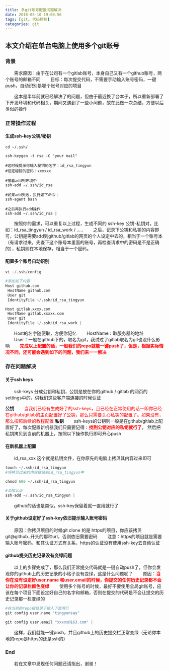 ```yaml
---
title: 多git账号配置问题解决
date: 2018-08-10 19:08:56
tags: [git, 代码控制]
categories: git
---
```

## 本文介绍在单台电脑上使用多个git账号
<!-- more --> 
### 背景

　　需求原因：由于在公司有一个gitlab账号，本身自己又有一个github账号，两个账号的邮箱不同
　　目标：每次提交代码，不需要手动输入账号密码，一键push，自动识别是哪个账号对应的项目

　　这本是半年前就已经解决了的问题，但由于最近换了台本子，所以重新部署了下开发环境和代码相关，期间又遇到了一些小问题，故在此做一次总结，方便以后类似的操作

### 正常操作过程

#### 生成ssh-key公钥/秘钥
```
cd ~/.ssh/

ssh-keygen -t rsa -C "your mail"

#这时候提示你输入秘钥的名字：id_rsa_tingyun
#设定秘钥的密码：xxxxxx

#接着add到环境中
ssh-add ~/.ssh/id_rsa

#如果add失败，执行如下命令：
ssh-agent bash

#之后再执行add操作
ssh-add ~/.ssh/id_rsa |
```
　　按照你的需求，可以重复以上过程，生成不同的 ssh-key 公钥-私钥对，比如：id_rsa_tingyun / id_rsa_work / …..
　　之后，记录下公钥和私钥的内容即可，公钥是需要add到github/gitlab的网页的个人设定中去的，相当于一个账号本（有请求过来，先查下这个账号本里面的账号，再检查请求中的密码是不是正确的），私钥则在本地保存，相当于一个密码。

#### 配置多个账号自动识别
```python
vi ~/.ssh/config

#添加如下内容
Host github.com
 HostName github.com
 User git
 IdentityFile ~/.ssh/id_rsa_tingyun

Host gitlab.xxxx.com
 HostName gitlab.xxxxx.com
 User git
 IdentityFile ~/.ssh/id_rsa_work |
```
　　Host的名字随便取，方便你记忆
　　HostName：取服务器的地址
　　User：一般在github下的，取名为git，我试过了gitlab取名为git也没什么影响
　　<font color="red">**完成以上配置的话，一般我们的repo就能一键push了，但是，根据实际情况不同，还可能会遇到如下的问题，我们来一一解决**</font>

### 存在问题解决

#### 关于ssh keys

　　ssh-keys 分成公钥和私钥，公钥是放在你的github / gitlab 的网页的settings中的，供我们这些客户端连接的时候认证

**公钥**
　　<font color="red">当我们已经有生成好了的ssh-keys，且已经在正常使用的话—即你已经在github/gitlab的主页配置好了公钥，那么只需要关心私钥的配置了。如果没有，那么按照后续的教程配置</font>
**私钥**
　　ssh-keys的公钥则一般是在github/gitlab上配置好了，每次配置新机器我们只需要记得：<font color="red">**找到公钥对应的私钥就行了**</font>， 然后把私钥拷贝到当前的机器上，按照以下操作执行即可开心push

#### 在新机器上配置

　　id_rsa_xxx 这个就是私钥文件，在你原先的电脑上拷贝其内容过来即可
```python
touch ~/.ssh/id_rsa_tingyun
#将拷贝过来的内容粘贴到id_rsa_tingyun中

chmod 600 ~/.ssh/id_rsa_tingyun

#添加认证
ssh-add ~/.ssh/id_rsa_tingyun |
```
　　github的话也是类似，ssh-key保留着就一直用就行了

#### 关于github设定好了ssh-key依旧提示输入账号密码

　　原因：你拷贝项目的时候git clone 的是 https的项目，你应该拷贝git@github..开头的那种url，否则依旧需要密码
　　注意：https的项目就是需要输入账号密码，和其认证方式有关系，https的认证没有使用ssh-key去自动认证

#### github提交历史记录没有变绿问题

　　以上的步骤完成了，那么我们正常提交代码就是一键自动push了，但你会发现你的github上的历史记录的小格子没有变绿，这是什么问题呢？
　　原因：<font color="red">**当你在没有设定好user.name 和user.email的时候，你提交的任何历史记录都不会让你的记录栏颜色变绿**</font>
　　使用多个账号的时候，最好不要使用全局git账号，应该在每个项目下面设定好自己的名字和邮箱，否则在提交的代码是不会让提交的历史记录那一栏变绿的
```python
#在当前的repo根目录下输入下面两行
git config user.name "tingyunsay"

git config user.email "xxxxx@163.com" |
```
　　这样，我们就能一键push，并且github上的历史提交栏正常变绿（无论你本地的repo是https的还是ssh的）

### End

　　若在文章中发现任何问题还请指出，谢谢！

